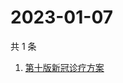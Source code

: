 # 2023-01-07

共 1 条

<!-- BEGIN -->
<!-- 最后更新时间 Sat Jan 07 2023 06:02:49 GMT+0800 (China Standard Time) -->

1. [第十版新冠诊疗方案](https://www.zhihu.com/search?q=第十版新冠诊疗方案)

<!-- END -->
